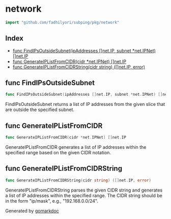 <!-- Code generated by gomarkdoc. DO NOT EDIT -->

# network

```go
import "github.com/fadhilyori/subping/pkg/network"
```

## Index

- [func FindIPsOutsideSubnet\(ipAddresses \[\]net.IP, subnet \*net.IPNet\) \[\]net.IP](<#FindIPsOutsideSubnet>)
- [func GenerateIPListFromCIDR\(cidr \*net.IPNet\) \[\]net.IP](<#GenerateIPListFromCIDR>)
- [func GenerateIPListFromCIDRString\(cidr string\) \(\[\]net.IP, error\)](<#GenerateIPListFromCIDRString>)


<a name="FindIPsOutsideSubnet"></a>
## func FindIPsOutsideSubnet

```go
func FindIPsOutsideSubnet(ipAddresses []net.IP, subnet *net.IPNet) []net.IP
```

FindIPsOutsideSubnet returns a list of IP addresses from the given slice that are outside the specified subnet.

<a name="GenerateIPListFromCIDR"></a>
## func GenerateIPListFromCIDR

```go
func GenerateIPListFromCIDR(cidr *net.IPNet) []net.IP
```

GenerateIPListFromCIDR generates a list of IP addresses within the specified range based on the given CIDR notation.

<a name="GenerateIPListFromCIDRString"></a>
## func GenerateIPListFromCIDRString

```go
func GenerateIPListFromCIDRString(cidr string) ([]net.IP, error)
```

GenerateIPListFromCIDRString parses the given CIDR string and generates a list of IP addresses within the specified range. The CIDR string should be in the form "ip/mask", e.g., "192.168.0.0/24".

Generated by [gomarkdoc](<https://github.com/princjef/gomarkdoc>)
